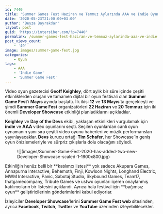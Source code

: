 ```yaml
---
id: 7440
title: 'Summer Games Fest Haziran ve Temmuz Aylarında AAA ve Indie Oyun Akışlarına Ev Sahipliği Yapacak'
date: '2020-05-23T21:00:00+03:00'
author: 'Beyza Bayrakdar'
layout: post
guid: 'https://intersiber.com/?p=7440'
permalink: /summer-games-fest-haziran-ve-temmuz-aylarinda-aaa-ve-indie-oyun-akislarina-ev-sahipligi-yapacak/
post_views_count:
    - '49'
image: images/summer-game-fest.jpg
categories:
    - Oyun
tags:
    - AAA
    - 'Indie Game'
    - 'Summer Game Fest'
---
```


Video oyun gazetecisi **Geoff Keighley**, dört aylık bir süre içinde çeşitli etkinliklerden oluşan ve tamamen dijital bir oyun festivali olan **Summer Game Fest**‘i **Mayıs** ayında başlattı. İlk ikisi **12** ve **13 Mayıs**‘ta gerçekleşti ve şimdi **Summer Game Fest** organizatörleri **22 Haziran** ve **20 Temmuz** için iki önemli **Developer Showcase** etkinliği planladıklarını açıkladılar.

**Keighley** ve **Day of the Devs** ekibi, yaklaşan etkinlikleri vurgulamak için **indie** ve **AAA** video oyunlarını seçti. Seçilen oyunlardan canlı oyun oynamanın yanı sıra çeşitli video oyunu haberleri ve müzik performansları yayınlayacaklar. **Devs** kurucu ortağı **Tim Schafer**, her Showcase’in geniş oyun önizlemeleriyle ve sürpriz çıkışlarla dolu olacağını söyledi.

<figure class="wp-block-image size-large">![](images/Summer-Game-Fest-2020-has-added-two-new-Developer-Showcase-scaled-1-1600x800.jpg)</figure>Etkinliğin henüz belli bir **katılımcı listesi** yok sadece Akupara Games, Annapurna Interactive, Behemoth, Finji, Kowloon Nights, Longhand Electric, MWM Interactive, Panic, Sabotaj Studio, Skybound Games, Team17, thatgamecompany, Tribute Games ve ustwo oyunları içeren onaylanmış katılımcıların bir listesini açıklandı. Ayrıca hala festival için **bağımsız oyun** geliştiricilerinin gönderimlerini kabul ediyorlar.

İzleyiciler **Developer Showcase**‘lerini **Summer Game Fest web** sitesinden, ayrıca **Facebook**, **Twitch**, **Twitter** ve **YouTube** üzerinden izleyebililecekler.
